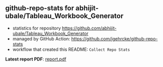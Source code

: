 ## github-repo-stats for abhijit-ubale/Tableau_Workbook_Generator

- statistics for repository https://github.com/abhijit-ubale/Tableau_Workbook_Generator
- managed by GitHub Action: https://github.com/jgehrcke/github-repo-stats
- workflow that created this README: `Collect Repo Stats`

**Latest report PDF**: [report.pdf](https://github.com/abhijit-ubale/Tableau_Workbook_Generator/raw/github-repo-stats/abhijit-ubale/Tableau_Workbook_Generator/latest-report/report.pdf)

